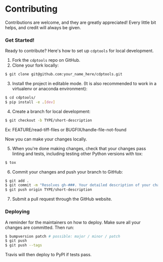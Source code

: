# Contributing

Contributions are welcome, and they are greatly appreciated! Every little bit
helps, and credit will always be given.

### Get Started!

Ready to contribute? Here's how to set up `cdptools` for local development.

1. Fork the `cdptools` repo on GitHub.
2. Clone your fork locally:

```bash
$ git clone git@github.com:your_name_here/cdptools.git
```

3. Install the project in editable mode.
(It is also recommended to work in a virtualenv or anaconda environment):

```bash
$ cd cdptools/
$ pip install -e .[dev]
```

4. Create a branch for local development:

```bash
$ git checkout -b TYPE/short-description
```

Ex: FEATURE/read-tiff-files or BUGFIX/handle-file-not-found

Now you can make your changes locally.

5. When you're done making changes, check that your changes pass linting and
   tests, including testing other Python versions with tox:

```bash
$ tox
```

6. Commit your changes and push your branch to GitHub:

```bash
$ git add .
$ git commit -m "Resolves gh-###. Your detailed description of your changes."
$ git push origin TYPE/short-description
```

7. Submit a pull request through the GitHub website.

### Deploying

A reminder for the maintainers on how to deploy.
Make sure all your changes are committed.
Then run:

```bash
$ bumpversion patch # possible: major / minor / patch
$ git push
$ git push --tags
```

Travis will then deploy to PyPI if tests pass.
